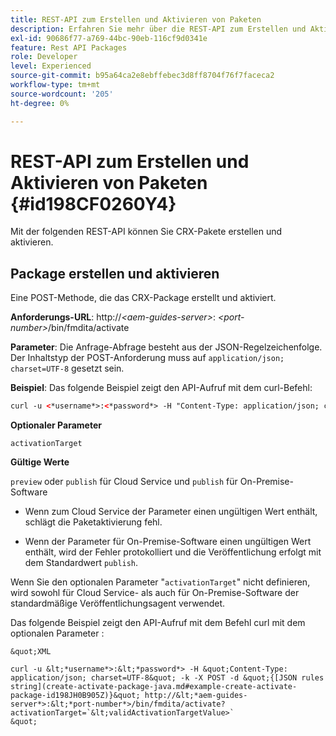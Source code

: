 ```yaml
---
title: REST-API zum Erstellen und Aktivieren von Paketen
description: Erfahren Sie mehr über die REST-API zum Erstellen und Aktivieren von Paketen
exl-id: 90686f77-a769-44bc-90eb-116cf9d0341e
feature: Rest API Packages
role: Developer
level: Experienced
source-git-commit: b95a64ca2e8ebffebec3d8ff8704f76f7faceca2
workflow-type: tm+mt
source-wordcount: '205'
ht-degree: 0%

---
```


# REST-API zum Erstellen und Aktivieren von Paketen {#id198CF0260Y4}

Mit der folgenden REST-API können Sie CRX-Pakete erstellen und aktivieren.

## Package erstellen und aktivieren

Eine POST-Methode, die das CRX-Package erstellt und aktiviert.

**Anforderungs-URL**:
http://*&lt;aem-guides-server\>*: *&lt;port-number\>*/bin/fmdita/activate

**Parameter**:
Die Anfrage-Abfrage besteht aus der JSON-Regelzeichenfolge. Der Inhaltstyp der POST-Anforderung muss auf `application/json; charset=UTF-8` gesetzt sein.

**Beispiel**:
Das folgende Beispiel zeigt den API-Aufruf mit dem curl-Befehl:

```XML
curl -u <*username*>:<*password*> -H "Content-Type: application/json; charset=UTF-8"  -k -X POST -d "{[JSON rules string](create-activate-package-java.md#example-create-activate-package-id198JH0B905Z)}" http://<*aem-guides-server*>:<*port-number*>/bin/fmdita/activate
```


**Optionaler Parameter**

`activationTarget`

**Gültige Werte**

`preview` oder `publish` für Cloud Service und `publish` für On-Premise-Software

- Wenn zum Cloud Service der Parameter einen ungültigen Wert enthält, schlägt die Paketaktivierung fehl.

- Wenn der Parameter für On-Premise-Software einen ungültigen Wert enthält, wird der Fehler protokolliert und die Veröffentlichung erfolgt mit dem Standardwert `publish`.

Wenn Sie den optionalen Parameter &quot;`activationTarget`&quot; nicht definieren, wird sowohl für Cloud Service- als auch für On-Premise-Software der standardmäßige Veröffentlichungsagent verwendet.



Das folgende Beispiel zeigt den API-Aufruf mit dem Befehl curl mit dem optionalen Parameter :


    &quot;XML
    
    curl -u &lt;*username*>:&lt;*password*> -H &quot;Content-Type: application/json; charset=UTF-8&quot; -k -X POST -d &quot;{[JSON rules string](create-activate-package-java.md#example-create-activate-package-id198JH0B905Z)}&quot; http://&lt;*aem-guides-server*>:&lt;*port-number*>/bin/fmdita/activate?activationTarget=`&lt;validActivationTargetValue>`
    &quot;
